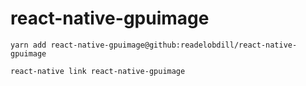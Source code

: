 # react-native-gpuimage

`yarn add react-native-gpuimage@github:readelobdill/react-native-gpuimage`

`react-native link react-native-gpuimage`
